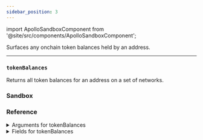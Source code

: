```yaml
---
sidebar_position: 3
---
```


import ApolloSandboxComponent from '@site/src/components/ApolloSandboxComponent';


Surfaces any onchain token balances held by an address.

---

### `tokenBalances`

Returns all token balances for an address on a set of networks.


### Sandbox

<ApolloSandboxComponent />


### Reference

<details>
<summary>Arguments for tokenBalances</summary>

| Argument      | Description | Type |
| ----------- | ----------- | ----------- |
| `address`      | -       | `String!` | 
| `networks`      | -       | `Network!` | 
| `appIds`      | -       | `String!` | 
| `withOverrides`      | -       | `Boolean = false` | 

</details>

<details>
<summary>Fields for tokenBalances</summary>

| Field      | Description | Type |
| ----------- | ----------- | ----------- |
| `key`      | -       | `String!`       |
| `address`      | -       | `String!` | 
| `network`      | -       | `Network!` | 
| `token`      | -       | `BaseTokenBalance!` | 
| `updatedAt`      | -       | `Timestamp!` | 
| `balance`      | -       | `Float!` | 
| `baseToken`      | -       | `WalletTokenBalance!` | 
| `balanceUSD`      | Balance in USD ex: `2810.08`      | `Float!` | 
| `balanceRaw`      | Balance in units of the token address       | `String!` | 

</details>
